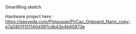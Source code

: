 SmartRing sketch

Hardware project here : https://easyeda.com/Pimousse/PirCac_Onboard_Nano_copy-e7a08011101140d397cdb43e4b60873e
